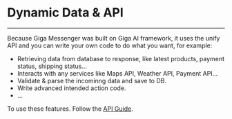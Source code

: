 # Dynamic Data & API
---

Because Giga Messenger was built on Giga AI framework, it uses the unify API and you can write your own code to do what you want, for example:

- Retrieving data from database to response, like latest products, payment status, shipping status...
- Interacts with any services like Maps API, Weather API, Payment API...
- Validate & parse the incominng data and save to DB.
- Write advanced intended action code.
- ...

To use these features. Follow the [API Guide](/docs/api).